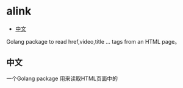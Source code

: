 # alink
- [中文](#中文)

Golang package to read href,video,title ...  tags from an HTML page。



## 中文
一个Golang package 用来读取HTML页面中的 <title> ，<video>，<a> 等元素
输入一个   http.Get 返回的 response 使用 html.Parse 解析后返回一个字符串数组指针



### 例子
```go

package main
import (
	"https://github.com/gitgitcode/alink"
	"golang.org/x/net/html"
	"fmt" 
)

func main(){
    resp,_ := http.Get("http://www.testtest.com")
    newResp ,err := alink.NewRespBody(resp.Body)
    	if err !=nil{
    		log.Print(err.Error())
    	}
    links,_ := alink.Alink(newResp)
    fmt.Println(links)
    
}
```
